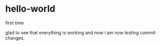 # hello-world
first time

glad to see that everything is working and now i am now testing commit changes.
